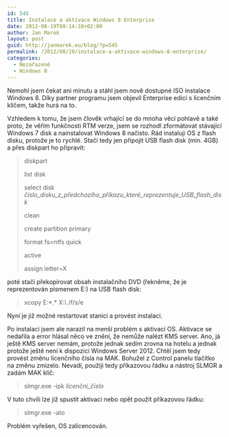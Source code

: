 ```yaml
---
id: 545
title: Instalace a aktivace Windows 8 Enterprise
date: 2012-08-19T09:14:18+02:00
author: Jan Marek
layout: post
guid: http://janmarek.eu/blog/?p=545
permalink: /2012/08/19/instalace-a-aktivace-windows-8-enterprise/
categories:
  - Nezařazené
  - Windows 8
---
```

Nemohl jsem čekat ani minutu a stáhl jsem nově dostupné ISO instalace Windows 8. Díky partner programu jsem objevil Enterprise edici s licenčním klíčem, takže hurá na to.

Vzhledem k tomu, že jsem člověk vrhající se do mnoha věcí pohlavě a také proto, že věřím funkčnosti RTM verze, jsem se rozhodl zformátovat stávající Windows 7 disk a nainstalovat Windows 8 načisto. Rád instaluji OS z flash disku, protože je to rychlé. Stačí tedy jen připojit USB flash disk (min. 4GB) a přes diskpart ho připravit:

> diskpart
> 
> list disk
> 
> select disk _číslo\_disku\_z\_předchozího\_příkazu\_které\_reprezentuje\_USB\_flash_disk_
> 
> clean
> 
> create partition primary
> 
> format fs=ntfs quick
> 
> active
> 
> assign letter=X

poté stačí překopírovat obsah instalačního DVD (řekněme, že je reprezentován písmenem E:) na USB flash disk:

> xcopy E:\*.* X:\ /f/s/e

Nyní je již možné restartovat stanici a provést instalaci.

Po instalaci jsem ale narazil na menší problém s aktivací OS. Aktivace se nedařila a error hlásal něco ve znění, že nemůže nalézt KMS server. Ano, já ještě KMS server nemám, protože jednak sedím zrovna na hotelu a jednak protože ještě není k dispozici Windows Server 2012. Chtěl jsem tedy provést změnu licenčního čísla na MAK. Bohužel z Control panelu tlačítko na změnu zmizelo. Nevadí, použiji tedy příkazovou řádku a nástroj SLMGR a zadám MAK klíč:

> slmgr.exe -ipk _licenční_číslo_

V tuto chvíli lze již spustit aktivaci nebo opět použít příkazovou řádku:

> slmgr.exe -ato

Problém vyřešen, OS zalicencován.
